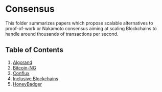 # Consensus

This folder summarizes papers which propose scalable alternatives to proof-of-work or Nakamoto consensus aiming at
scaling Blockchains to handle around thousands of transactions per second.

## Table of Contents

1. [Algorand](https://github.com/SoujanyaPonnapalli/ScalingBlockchains/blob/master/Consensus/Algorand.md)  
2. [Bitcoin-NG](https://www.usenix.org/system/files/conference/nsdi16/nsdi16-paper-eyal.pdf)  
3. [Conflux](https://arxiv.org/abs/1805.03870)  
4. [Inclusive Blockchains](https://fc15.ifca.ai/preproceedings/paper_101.pdf)  
5. [HoneyBadger](https://dl.acm.org/citation.cfm?id=2978399)  
